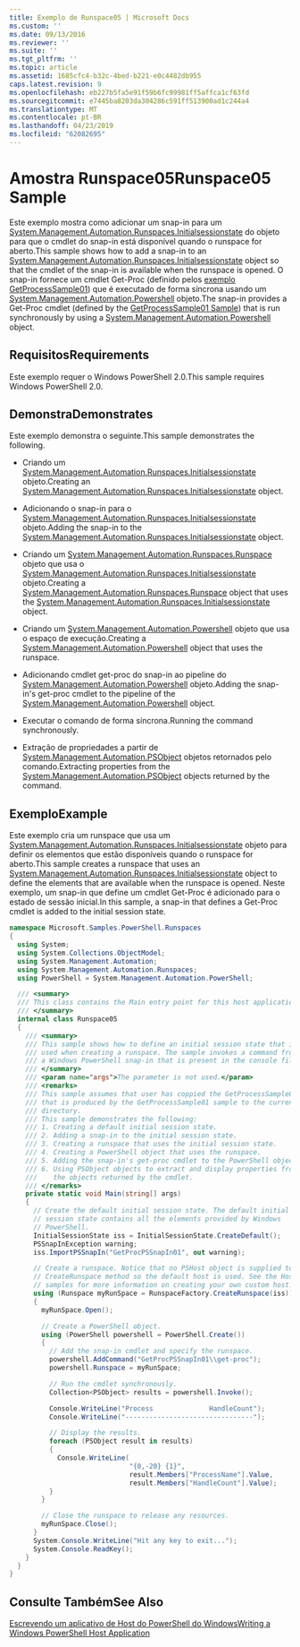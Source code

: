 ```yaml
---
title: Exemplo de Runspace05 | Microsoft Docs
ms.custom: ''
ms.date: 09/13/2016
ms.reviewer: ''
ms.suite: ''
ms.tgt_pltfrm: ''
ms.topic: article
ms.assetid: 1685cfc4-b32c-4bed-b221-e0c4482db955
caps.latest.revision: 9
ms.openlocfilehash: eb227b5fa5e91f59b6fc99981ff5affca1cf63fd
ms.sourcegitcommit: e7445ba8203da304286c591ff513900ad1c244a4
ms.translationtype: MT
ms.contentlocale: pt-BR
ms.lasthandoff: 04/23/2019
ms.locfileid: "62082695"
---
```

# <a name="runspace05-sample"></a><span data-ttu-id="f657e-102">Amostra Runspace05</span><span class="sxs-lookup"><span data-stu-id="f657e-102">Runspace05 Sample</span></span>

<span data-ttu-id="f657e-103">Este exemplo mostra como adicionar um snap-in para um [System.Management.Automation.Runspaces.Initialsessionstate](/dotnet/api/System.Management.Automation.Runspaces.InitialSessionState) do objeto para que o cmdlet do snap-in está disponível quando o runspace for aberto.</span><span class="sxs-lookup"><span data-stu-id="f657e-103">This sample shows how to add a snap-in to an [System.Management.Automation.Runspaces.Initialsessionstate](/dotnet/api/System.Management.Automation.Runspaces.InitialSessionState) object so that the cmdlet of the snap-in is available when the runspace is opened.</span></span> <span data-ttu-id="f657e-104">O snap-in fornece um cmdlet Get-Proc (definido pelos [exemplo GetProcessSample01](../cmdlet/getprocesssample01-sample.md)) que é executado de forma síncrona usando um [System.Management.Automation.Powershell](/dotnet/api/system.management.automation.powershell) objeto.</span><span class="sxs-lookup"><span data-stu-id="f657e-104">The snap-in provides a Get-Proc cmdlet (defined by the [GetProcessSample01 Sample](../cmdlet/getprocesssample01-sample.md)) that is run synchronously by using a [System.Management.Automation.Powershell](/dotnet/api/system.management.automation.powershell) object.</span></span>

## <a name="requirements"></a><span data-ttu-id="f657e-105">Requisitos</span><span class="sxs-lookup"><span data-stu-id="f657e-105">Requirements</span></span>

<span data-ttu-id="f657e-106">Este exemplo requer o Windows PowerShell 2.0.</span><span class="sxs-lookup"><span data-stu-id="f657e-106">This sample requires Windows PowerShell 2.0.</span></span>

## <a name="demonstrates"></a><span data-ttu-id="f657e-107">Demonstra</span><span class="sxs-lookup"><span data-stu-id="f657e-107">Demonstrates</span></span>

<span data-ttu-id="f657e-108">Este exemplo demonstra o seguinte.</span><span class="sxs-lookup"><span data-stu-id="f657e-108">This sample demonstrates the following.</span></span>

- <span data-ttu-id="f657e-109">Criando um [System.Management.Automation.Runspaces.Initialsessionstate](/dotnet/api/System.Management.Automation.Runspaces.InitialSessionState) objeto.</span><span class="sxs-lookup"><span data-stu-id="f657e-109">Creating an [System.Management.Automation.Runspaces.Initialsessionstate](/dotnet/api/System.Management.Automation.Runspaces.InitialSessionState) object.</span></span>

- <span data-ttu-id="f657e-110">Adicionando o snap-in para o [System.Management.Automation.Runspaces.Initialsessionstate](/dotnet/api/System.Management.Automation.Runspaces.InitialSessionState) objeto.</span><span class="sxs-lookup"><span data-stu-id="f657e-110">Adding the snap-in to the [System.Management.Automation.Runspaces.Initialsessionstate](/dotnet/api/System.Management.Automation.Runspaces.InitialSessionState) object.</span></span>

- <span data-ttu-id="f657e-111">Criando um [System.Management.Automation.Runspaces.Runspace](/dotnet/api/System.Management.Automation.Runspaces.Runspace) objeto que usa o [System.Management.Automation.Runspaces.Initialsessionstate](/dotnet/api/System.Management.Automation.Runspaces.InitialSessionState) objeto.</span><span class="sxs-lookup"><span data-stu-id="f657e-111">Creating a [System.Management.Automation.Runspaces.Runspace](/dotnet/api/System.Management.Automation.Runspaces.Runspace) object that uses the [System.Management.Automation.Runspaces.Initialsessionstate](/dotnet/api/System.Management.Automation.Runspaces.InitialSessionState) object.</span></span>

- <span data-ttu-id="f657e-112">Criando um [System.Management.Automation.Powershell](/dotnet/api/system.management.automation.powershell) objeto que usa o espaço de execução.</span><span class="sxs-lookup"><span data-stu-id="f657e-112">Creating a [System.Management.Automation.Powershell](/dotnet/api/system.management.automation.powershell) object that uses the runspace.</span></span>

- <span data-ttu-id="f657e-113">Adicionando cmdlet get-proc do snap-in ao pipeline do [System.Management.Automation.Powershell](/dotnet/api/system.management.automation.powershell) objeto.</span><span class="sxs-lookup"><span data-stu-id="f657e-113">Adding the snap-in's get-proc cmdlet to the pipeline of the [System.Management.Automation.Powershell](/dotnet/api/system.management.automation.powershell) object.</span></span>

- <span data-ttu-id="f657e-114">Executar o comando de forma síncrona.</span><span class="sxs-lookup"><span data-stu-id="f657e-114">Running the command synchronously.</span></span>

- <span data-ttu-id="f657e-115">Extração de propriedades a partir de [System.Management.Automation.PSObject](/dotnet/api/System.Management.Automation.PSObject) objetos retornados pelo comando.</span><span class="sxs-lookup"><span data-stu-id="f657e-115">Extracting properties from the [System.Management.Automation.PSObject](/dotnet/api/System.Management.Automation.PSObject) objects returned by the command.</span></span>

## <a name="example"></a><span data-ttu-id="f657e-116">Exemplo</span><span class="sxs-lookup"><span data-stu-id="f657e-116">Example</span></span>

<span data-ttu-id="f657e-117">Este exemplo cria um runspace que usa um [System.Management.Automation.Runspaces.Initialsessionstate](/dotnet/api/System.Management.Automation.Runspaces.InitialSessionState) objeto para definir os elementos que estão disponíveis quando o runspace for aberto.</span><span class="sxs-lookup"><span data-stu-id="f657e-117">This sample creates a runspace that uses an [System.Management.Automation.Runspaces.Initialsessionstate](/dotnet/api/System.Management.Automation.Runspaces.InitialSessionState) object to define the elements that are available when the runspace is opened.</span></span> <span data-ttu-id="f657e-118">Neste exemplo, um snap-in que define um cmdlet Get-Proc é adicionado para o estado de sessão inicial.</span><span class="sxs-lookup"><span data-stu-id="f657e-118">In this sample, a snap-in that defines a Get-Proc cmdlet is added to the initial session state.</span></span>

```csharp
namespace Microsoft.Samples.PowerShell.Runspaces
{
  using System;
  using System.Collections.ObjectModel;
  using System.Management.Automation;
  using System.Management.Automation.Runspaces;
  using PowerShell = System.Management.Automation.PowerShell;

  /// <summary>
  /// This class contains the Main entry point for this host application.
  /// </summary>
  internal class Runspace05
  {
    /// <summary>
    /// This sample shows how to define an initial session state that is
    /// used when creating a runspace. The sample invokes a command from
    /// a Windows PowerShell snap-in that is present in the console file.
    /// </summary>
    /// <param name="args">The parameter is not used.</param>
    /// <remarks>
    /// This sample assumes that user has coppied the GetProcessSample01.dll
    /// that is produced by the GetProcessSample01 sample to the current
    /// directory.
    /// This sample demonstrates the following:
    /// 1. Creating a default initial session state.
    /// 2. Adding a snap-in to the initial session state.
    /// 3. Creating a runspace that uses the initial session state.
    /// 4. Creating a PowerShell object that uses the runspace.
    /// 5. Adding the snap-in's get-proc cmdlet to the PowerShell object.
    /// 6. Using PSObject objects to extract and display properties from
    ///    the objects returned by the cmdlet.
    /// </remarks>
    private static void Main(string[] args)
    {
      // Create the default initial session state. The default initial
      // session state contains all the elements provided by Windows
      // PowerShell.
      InitialSessionState iss = InitialSessionState.CreateDefault();
      PSSnapInException warning;
      iss.ImportPSSnapIn("GetProcPSSnapIn01", out warning);

      // Create a runspace. Notice that no PSHost object is supplied to the
      // CreateRunspace method so the default host is used. See the Host
      // samples for more information on creating your own custom host.
      using (Runspace myRunSpace = RunspaceFactory.CreateRunspace(iss))
      {
        myRunSpace.Open();

        // Create a PowerShell object.
        using (PowerShell powershell = PowerShell.Create())
        {
          // Add the snap-in cmdlet and specify the runspace.
          powershell.AddCommand("GetProcPSSnapIn01\\get-proc");
          powershell.Runspace = myRunSpace;

          // Run the cmdlet synchronously.
          Collection<PSObject> results = powershell.Invoke();

          Console.WriteLine("Process              HandleCount");
          Console.WriteLine("--------------------------------");

          // Display the results.
          foreach (PSObject result in results)
          {
            Console.WriteLine(
                              "{0,-20} {1}",
                              result.Members["ProcessName"].Value,
                              result.Members["HandleCount"].Value);
          }
        }

        // Close the runspace to release any resources.
        myRunSpace.Close();
      }
      System.Console.WriteLine("Hit any key to exit...");
      System.Console.ReadKey();
    }
  }
}
```

## <a name="see-also"></a><span data-ttu-id="f657e-119">Consulte Também</span><span class="sxs-lookup"><span data-stu-id="f657e-119">See Also</span></span>

[<span data-ttu-id="f657e-120">Escrevendo um aplicativo de Host do PowerShell do Windows</span><span class="sxs-lookup"><span data-stu-id="f657e-120">Writing a Windows PowerShell Host Application</span></span>](./writing-a-windows-powershell-host-application.md)